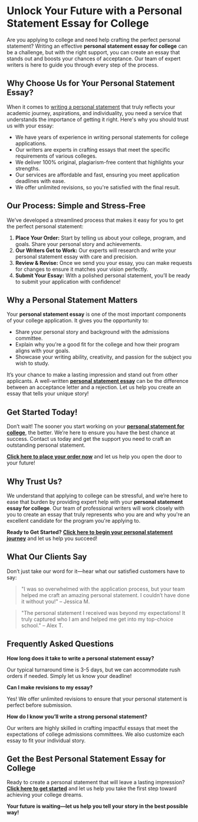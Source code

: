 # Unlock Your Future with a Personal Statement Essay for College

Are you applying to college and need help crafting the perfect personal statement? Writing an effective **personal statement essay for college** can be a challenge, but with the right support, you can create an essay that stands out and boosts your chances of acceptance. Our team of expert writers is here to guide you through every step of the process.

## Why Choose Us for Your Personal Statement Essay?

When it comes to [writing a personal statement](https://tinyurl.com/topessay?keyword=personal+statement+essay+for+college) that truly reflects your academic journey, aspirations, and individuality, you need a service that understands the importance of getting it right. Here's why you should trust us with your essay:

- We have years of experience in writing personal statements for college applications.
- Our writers are experts in crafting essays that meet the specific requirements of various colleges.
- We deliver 100% original, plagiarism-free content that highlights your strengths.
- Our services are affordable and fast, ensuring you meet application deadlines with ease.
- We offer unlimited revisions, so you're satisfied with the final result.

## Our Process: Simple and Stress-Free

We’ve developed a streamlined process that makes it easy for you to get the perfect personal statement:

1. **Place Your Order:** Start by telling us about your college, program, and goals. Share your personal story and achievements.
2. **Our Writers Get to Work:** Our experts will research and write your personal statement essay with care and precision.
3. **Review & Revise:** Once we send you your essay, you can make requests for changes to ensure it matches your vision perfectly.
4. **Submit Your Essay:** With a polished personal statement, you’ll be ready to submit your application with confidence!

## Why a Personal Statement Matters

Your **personal statement essay** is one of the most important components of your college application. It gives you the opportunity to:

- Share your personal story and background with the admissions committee.
- Explain why you're a good fit for the college and how their program aligns with your goals.
- Showcase your writing ability, creativity, and passion for the subject you wish to study.

It’s your chance to make a lasting impression and stand out from other applicants. A well-written [**personal statement essay**](https://tinyurl.com/topessay?keyword=personal+statement+essay+for+college) can be the difference between an acceptance letter and a rejection. Let us help you create an essay that tells your unique story!

## Get Started Today!

Don’t wait! The sooner you start working on your [**personal statement for college**](https://tinyurl.com/topessay?keyword=personal+statement+essay+for+college), the better. We’re here to ensure you have the best chance at success. Contact us today and get the support you need to craft an outstanding personal statement.

[**Click here to place your order now**](https://tinyurl.com/topessay?keyword=personal+statement+essay+for+college) and let us help you open the door to your future!

## Why Trust Us?

We understand that applying to college can be stressful, and we’re here to ease that burden by providing expert help with your **personal statement essay for college**. Our team of professional writers will work closely with you to create an essay that truly represents who you are and why you're an excellent candidate for the program you're applying to.

**Ready to Get Started?** [**Click here to begin your personal statement journey**](https://tinyurl.com/topessay?keyword=personal+statement+essay+for+college) and let us help you succeed!

## What Our Clients Say

Don’t just take our word for it—hear what our satisfied customers have to say:

> "I was so overwhelmed with the application process, but your team helped me craft an amazing personal statement. I couldn’t have done it without you!" – Jessica M.

> "The personal statement I received was beyond my expectations! It truly captured who I am and helped me get into my top-choice school." – Alex T.

## Frequently Asked Questions

**How long does it take to write a personal statement essay?**

Our typical turnaround time is 3-5 days, but we can accommodate rush orders if needed. Simply let us know your deadline!

**Can I make revisions to my essay?**

Yes! We offer unlimited revisions to ensure that your personal statement is perfect before submission.

**How do I know you’ll write a strong personal statement?**

Our writers are highly skilled in crafting impactful essays that meet the expectations of college admissions committees. We also customize each essay to fit your individual story.

## Get the Best Personal Statement Essay for College

Ready to create a personal statement that will leave a lasting impression? [**Click here to get started**](https://tinyurl.com/topessay?keyword=personal+statement+essay+for+college) and let us help you take the first step toward achieving your college dreams.

**Your future is waiting—let us help you tell your story in the best possible way!**

